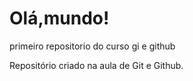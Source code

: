 # Olá,mundo!
 primeiro repositorio do curso gi e github

 Repositório criado na aula de Git e Github.
